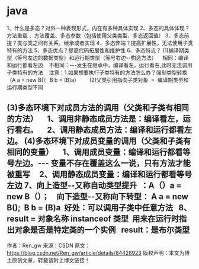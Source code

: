 # java
1、什么是多态？对外一种表现形式，内在有多种具体实现
2、多态的具体体现？方法重载 、方法覆盖、多态参数（包括使用父类类型、多态返回值）
3、多态前提？类与类之间有关系，继承或者实现
4、多态弊端？提高扩展性，无法使用子类特有的方法
5、多态优点？提高代码拓展性和维护性
6、多态特点？
(1)编译期类型（等号左边的数据类型）和运行期类型（等号右边--构造方法）
   相同：编译和运行都看左边
   不相同：---发生在继承中，编译看左，运行看右,此时无法调用子类特有的方法
   注意：1.如果想要执行子类特有的方法怎么办？强制类型转换（A a = new B();  B b = (B)a）  
   
(2)父类引用指向子类对象  =  编译期类型和运行期类型不同

(3)多态环境下对成员方法的调用（父类和子类有相同的方法）
    1、调用非静态成员方法是：编译看左，运行看右。
    2、调用静态成员方法：编译和运行都看左边。
(4)多态环境下对成员变量的调用（父类和子类有相同的变量）
    1、调用成员变量：编译和运行都看等号左边。--- 变量不存在覆盖这么一说，只有方法才能被重写
    2、调用静态成员变量：编译和运行都看等号左边
7、向上造型--又称自动类型提升  ：A（）a = new B（）；
   向下造型--又称向下转型： A a = new B();  B b = (B)a  好处：可以调用子类中任意方法
 
8、result = 对象名称 instanceof 类型  用来在运行时指出对象是否是特定类的一个实例   result：是布尔类型
--------------------- 
作者：Ren_gw 
来源：CSDN 
原文：https://blog.csdn.net/Ren_gw/article/details/84428923 
版权声明：本文为博主原创文章，转载请附上博文链接！
